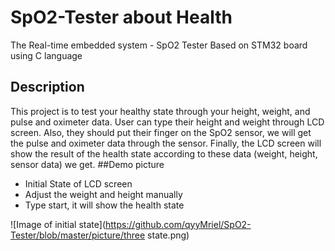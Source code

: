 # SpO2-Tester about Health
The Real-time embedded system - SpO2 Tester Based on STM32 board using C language
## Description
This project is to test your healthy state through your height, weight, and pulse and oximeter data. User can type their height and weight through LCD screen. Also, they should put their finger on the SpO2 sensor, we will get the pulse and oximeter data through the sensor. Finally, the LCD screen will show the result of the health state according to these data (weight, height, sensor data) we get.
##Demo picture
* Initial State of LCD screen
* Adjust the weight and height manually
* Type start, it will show the health state

![Image of initial state](https://github.com/qyyMriel/SpO2-Tester/blob/master/picture/three state.png)
